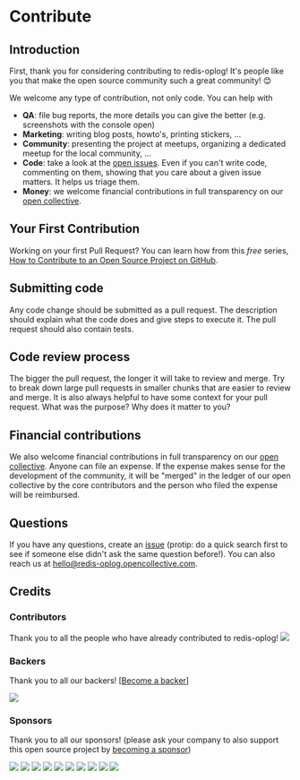# Contribute

## Introduction

First, thank you for considering contributing to redis-oplog! It's people like you that make the open source community such a great community! 😊

We welcome any type of contribution, not only code. You can help with 
- **QA**: file bug reports, the more details you can give the better (e.g. screenshots with the console open)
- **Marketing**: writing blog posts, howto's, printing stickers, ...
- **Community**: presenting the project at meetups, organizing a dedicated meetup for the local community, ...
- **Code**: take a look at the [open issues](issues). Even if you can't write code, commenting on them, showing that you care about a given issue matters. It helps us triage them.
- **Money**: we welcome financial contributions in full transparency on our [open collective](https://opencollective.com/redis-oplog).

## Your First Contribution

Working on your first Pull Request? You can learn how from this *free* series, [How to Contribute to an Open Source Project on GitHub](https://egghead.io/series/how-to-contribute-to-an-open-source-project-on-github).

## Submitting code

Any code change should be submitted as a pull request. The description should explain what the code does and give steps to execute it. The pull request should also contain tests.

## Code review process

The bigger the pull request, the longer it will take to review and merge. Try to break down large pull requests in smaller chunks that are easier to review and merge.
It is also always helpful to have some context for your pull request. What was the purpose? Why does it matter to you?

## Financial contributions

We also welcome financial contributions in full transparency on our [open collective](https://opencollective.com/redis-oplog).
Anyone can file an expense. If the expense makes sense for the development of the community, it will be "merged" in the ledger of our open collective by the core contributors and the person who filed the expense will be reimbursed.

## Questions

If you have any questions, create an [issue](issue) (protip: do a quick search first to see if someone else didn't ask the same question before!).
You can also reach us at hello@redis-oplog.opencollective.com.

## Credits

### Contributors

Thank you to all the people who have already contributed to redis-oplog!
<a href="graphs/contributors"><img src="https://opencollective.com/redis-oplog/contributors.svg?width=890" /></a>


### Backers

Thank you to all our backers! [[Become a backer](https://opencollective.com/redis-oplog#backer)]

<a href="https://opencollective.com/redis-oplog#backers" target="_blank"><img src="https://opencollective.com/redis-oplog/backers.svg?width=890"></a>


### Sponsors

Thank you to all our sponsors! (please ask your company to also support this open source project by [becoming a sponsor](https://opencollective.com/redis-oplog#sponsor))

<a href="https://opencollective.com/redis-oplog/sponsor/0/website" target="_blank"><img src="https://opencollective.com/redis-oplog/sponsor/0/avatar.svg"></a>
<a href="https://opencollective.com/redis-oplog/sponsor/1/website" target="_blank"><img src="https://opencollective.com/redis-oplog/sponsor/1/avatar.svg"></a>
<a href="https://opencollective.com/redis-oplog/sponsor/2/website" target="_blank"><img src="https://opencollective.com/redis-oplog/sponsor/2/avatar.svg"></a>
<a href="https://opencollective.com/redis-oplog/sponsor/3/website" target="_blank"><img src="https://opencollective.com/redis-oplog/sponsor/3/avatar.svg"></a>
<a href="https://opencollective.com/redis-oplog/sponsor/4/website" target="_blank"><img src="https://opencollective.com/redis-oplog/sponsor/4/avatar.svg"></a>
<a href="https://opencollective.com/redis-oplog/sponsor/5/website" target="_blank"><img src="https://opencollective.com/redis-oplog/sponsor/5/avatar.svg"></a>
<a href="https://opencollective.com/redis-oplog/sponsor/6/website" target="_blank"><img src="https://opencollective.com/redis-oplog/sponsor/6/avatar.svg"></a>
<a href="https://opencollective.com/redis-oplog/sponsor/7/website" target="_blank"><img src="https://opencollective.com/redis-oplog/sponsor/7/avatar.svg"></a>
<a href="https://opencollective.com/redis-oplog/sponsor/8/website" target="_blank"><img src="https://opencollective.com/redis-oplog/sponsor/8/avatar.svg"></a>
<a href="https://opencollective.com/redis-oplog/sponsor/9/website" target="_blank"><img src="https://opencollective.com/redis-oplog/sponsor/9/avatar.svg"></a>

<!-- This `CONTRIBUTING.md` is based on @nayafia's template https://github.com/nayafia/contributing-template -->
